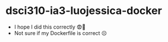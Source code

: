 # dsci310-ia3-luojessica-docker

- I hope I did this correctly 😨🙏
- Not sure if my Dockerfile is correct ☹️
